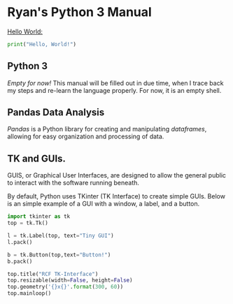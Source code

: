 # Ryan's Python 3 Manual


[Hello World:](http://www.catb.org/jargon/html/H/hello-world.html)
```python
print("Hello, World!")
```
## Python 3

*Empty for now!* This manual will be filled out in due time, when I trace back my steps and re-learn the language properly. For now, it is an empty shell.

## Pandas Data Analysis

*Pandas* is a Python library for creating and manipulating *dataframes*, allowing for easy organization and processing of data.

## TK and GUIs.

GUIS, or Graphical User Interfaces, are designed to allow the general public to interact with the software running beneath.

By default, Python uses TKinter (TK Interface) to create simple GUIs. Below is an simple example of a GUI with a window, a label, and a button.

```python
import tkinter as tk
top = tk.Tk()

l = tk.Label(top, text="Tiny GUI")
l.pack()

b = tk.Button(top,text="Button!")
b.pack()

top.title("RCF TK-Interface")
top.resizable(width=False, height=False)
top.geometry('{}x{}'.format(300, 60))
top.mainloop()
```
